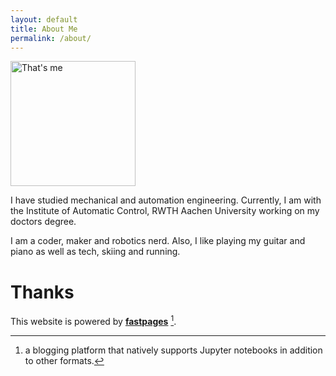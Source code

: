 ```yaml
---
layout: default
title: About Me
permalink: /about/
---
```


<img src="{{ site.baseurl }}/images/tim.jpg" alt="That's me" width="200"/>

I have studied mechanical and automation engineering.
Currently, I am with the Institute of Automatic Control, RWTH Aachen University working on my doctors degree.

I am a coder, maker and robotics nerd.
Also, I like playing my guitar and piano as well as tech, skiing and running.

# Thanks
This website is powered by **[fastpages](https://github.com/fastai/fastpages)** [^1].

[^1]:a blogging platform that natively supports Jupyter notebooks in addition to other formats.
